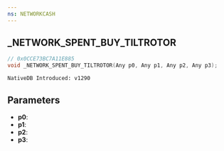 ```yaml
---
ns: NETWORKCASH
---
```

## _NETWORK_SPENT_BUY_TILTROTOR

```c
// 0x0CCE73BC7A11E885
void _NETWORK_SPENT_BUY_TILTROTOR(Any p0, Any p1, Any p2, Any p3);
```

```
NativeDB Introduced: v1290
```

## Parameters
* **p0**:
* **p1**:
* **p2**:
* **p3**:
